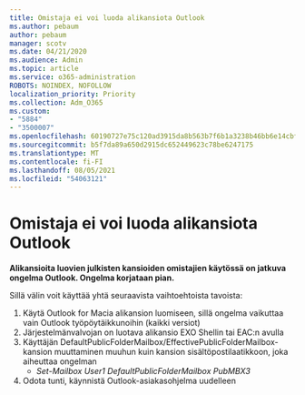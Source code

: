 ```yaml
---
title: Omistaja ei voi luoda alikansiota Outlook
ms.author: pebaum
author: pebaum
manager: scotv
ms.date: 04/21/2020
ms.audience: Admin
ms.topic: article
ms.service: o365-administration
ROBOTS: NOINDEX, NOFOLLOW
localization_priority: Priority
ms.collection: Adm_O365
ms.custom:
- "5884"
- "3500007"
ms.openlocfilehash: 60190727e75c120ad3915da8b563b7f6b1a3238b46bb6e14cbf956365e1a84e0
ms.sourcegitcommit: b5f7da89a650d2915dc652449623c78be6247175
ms.translationtype: MT
ms.contentlocale: fi-FI
ms.lasthandoff: 08/05/2021
ms.locfileid: "54063121"
---
```

# <a name="owner-cannot-create-sub-folder-using-outlook"></a>Omistaja ei voi luoda alikansiota Outlook

**Alikansioita luovien julkisten kansioiden omistajien käytössä on jatkuva ongelma Outlook. Ongelma korjataan pian.**

Sillä välin voit käyttää yhtä seuraavista vaihtoehtoista tavoista:

1. Käytä Outlook for Macia alikansion luomiseen, sillä ongelma vaikuttaa vain Outlook työpöytäikkunoihin (kaikki versiot)
2. Järjestelmänvalvojan on luotava alikansio EXO Shellin tai EAC:n avulla
3. Käyttäjän DefaultPublicFolderMailbox/EffectivePublicFolderMailbox-kansion muuttaminen muuhun kuin kansion sisältöpostilaatikkoon, joka aiheuttaa ongelman  
    - *Set-Mailbox User1 DefaultPublicFolderMailbox PubMBX3*
4. Odota tunti, käynnistä Outlook-asiakasohjelma uudelleen